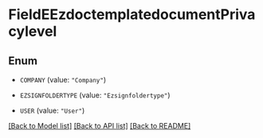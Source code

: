 # FieldEEzdoctemplatedocumentPrivacylevel

## Enum


* `COMPANY` (value: `"Company"`)

* `EZSIGNFOLDERTYPE` (value: `"Ezsignfoldertype"`)

* `USER` (value: `"User"`)


[[Back to Model list]](../README.md#documentation-for-models) [[Back to API list]](../README.md#documentation-for-api-endpoints) [[Back to README]](../README.md)


